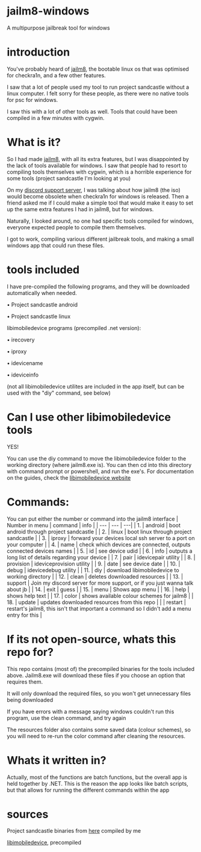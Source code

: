 # jailm8-windows
A multipurpose jailbreak tool for windows

# introduction
You've probably heard of [jailm8](https://github.com/SarKaa/jailm8), the bootable linux os that was optimised for checkra1n, and a few other features.

I saw that a lot of people used my tool to run project sandcastle without a linux computer. I felt sorry for these people, as there were no native tools for psc for windows.

I saw this with a lot of other tools as well. Tools that could have been compiled in a few minutes with cygwin.

# What is it?
So I had made [jailm8](https://github.com/SarKaa/jailm8), with all its extra features, but I was disappointed by the lack of tools available for windows. I saw that people had to resort to compiling tools themselves with cygwin, which is a horrible experience for some tools (project sandcastle I'm looking at you)

On my [discord support server](https://discord.gg/VDUFB3gpeQ), I was talking about how jailm8 (the iso) would become obsolete when checkra1n for windows is released. Then a friend asked me if I could make a simple tool that would make it easy to set up the same extra features I had in jailm8, but for windows.

Naturally, I looked around, no one had specific tools compiled for windows, everyone expected people to compile them themselves.

I got to work, compiling various different jailbreak tools, and making a small windows app that could run these files. 

# tools included
I have pre-compiled the following programs, and they will be downloaded automatically when needed.

• Project sandcastle android

• Project sandcastle linux

libimobiledevice programs (precompiled .net version):

  • irecovery

  • iproxy

  • idevicename

  • ideviceinfo

 (not all libimobiledevice utilites are included in the app itself, but can be used with the "diy" command, see below)

# Can I use other libimobiledevice tools 
YES!

You can use the diy command to move the libimobiledevice folder to the working directory (where jailm8.exe is). You can then cd into this directory with command prompt or powershell, and run the exe's. For documentation on the guides, check the [libimobiledevice website](https://github.com/libimobiledevice-win32/imobiledevice-net)

# Commands:
You can put either the number or command into the jailm8 interface
| Number in menu  | command | info |
| --- | --- | ---|
| 1.  | android  | boot android through project sandcastle |
| 2. | linux  | boot linux through project sandcastle |
| 3. | iproxy | forward your devices local ssh server to a port on your computer |
| 4. | name | check which devices are connected, outputs connected devices names |
| 5. | id | see device udid |
| 6. | info | outputs a long list of details regarding your device |
| 7. | pair | idevicepair utility |
| 8. | provision | ideviceprovision utility |
| 9. | date | see device date |
| 10. | debug | idevicedebug utility |
| 11. | diy | download libimobiledevice to working directory |
| 12. | clean | deletes downloaded resources |
| 13. | support | Join my discord server for more support, or if you just wanna talk about jb |
| 14. | exit | guess |
| 15. | menu | Shows app menu |
| 16. | help | shows help text |
| 17. | color | shows available colour schemes for jailm8 |
| 18. | update | updates downloaded resources from this repo |
|  | restart | restart's jailm8, this isn't that important a command so I didn't add a menu entry for this |

# If its not open-source, whats this repo for?
This repo contains (most of) the precompiled binaries for the tools included above. Jailm8.exe will download these files if you choose an option that requires them.

It will only download the required files, so you won't get unnecessary files being downloaded

If you have errors with a message saying windows couldn't run this program, use the clean command, and try again

The resources folder also contains some saved data (colour schemes), so you will need to re-run the color command after cleaning the resources.

# Whats it written in?
Actually, most of the functions are batch functions, but the overall app is held together by .NET. This is the reason the app looks like batch scripts, but that allows for running the different commands within the app

# sources
Project sandcastle binaries from [here](https://github.com/corellium/projectsandcastle/tree/master/loader) compiled by me

[libimobiledevice](https://github.com/libimobiledevice-win32/imobiledevice-net), precompiled
